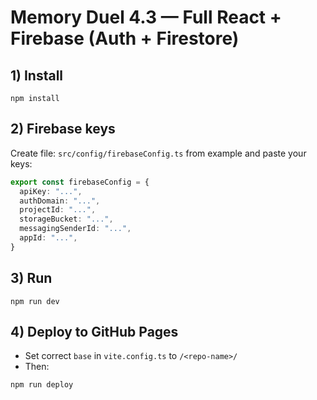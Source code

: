 
# Memory Duel 4.3 — Full React + Firebase (Auth + Firestore)

## 1) Install
```
npm install
```

## 2) Firebase keys
Create file: `src/config/firebaseConfig.ts` from example and paste your keys:
```ts
export const firebaseConfig = {
  apiKey: "...",
  authDomain: "...",
  projectId: "...",
  storageBucket: "...",
  messagingSenderId: "...",
  appId: "...",
}
```

## 3) Run
```
npm run dev
```

## 4) Deploy to GitHub Pages
- Set correct `base` in `vite.config.ts` to `/<repo-name>/`
- Then:
```
npm run deploy
```
